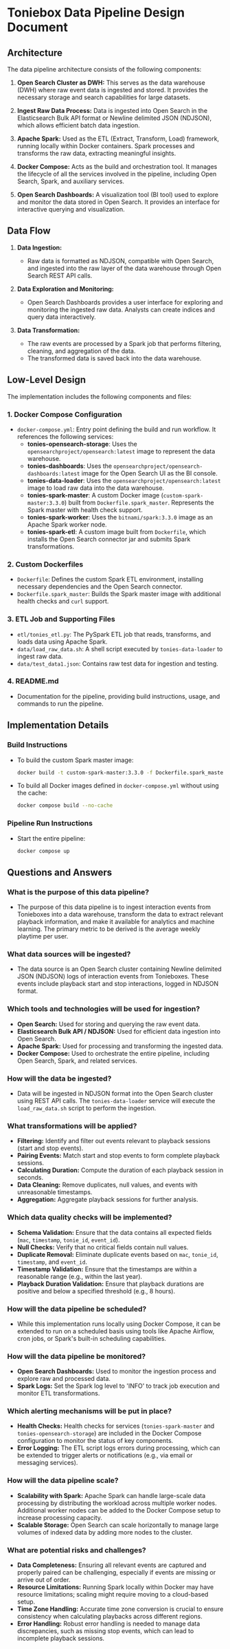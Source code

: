 # Toniebox Data Pipeline Design Document

## Architecture

The data pipeline architecture consists of the following components:

1. **Open Search Cluster as DWH:** This serves as the data warehouse (DWH) where raw event data is ingested and stored. 
   It provides the necessary storage and search capabilities for large datasets.

2. **Ingest Raw Data Process:** Data is ingested into Open Search in the Elasticsearch Bulk API format or 
   Newline delimited JSON (NDJSON), which allows efficient batch data ingestion.

3. **Apache Spark:** Used as the ETL (Extract, Transform, Load) framework, running locally within Docker containers. 
   Spark processes and transforms the raw data, extracting meaningful insights.

4. **Docker Compose:** Acts as the build and orchestration tool. It manages the lifecycle of all the services involved 
   in the pipeline, including Open Search, Spark, and auxiliary services.

5. **Open Search Dashboards:** A visualization tool (BI tool) used to explore and monitor the data stored in Open Search. 
   It provides an interface for interactive querying and visualization.

## Data Flow

1. **Data Ingestion:** 
   - Raw data is formatted as NDJSON, compatible with Open Search, and ingested into the raw layer of the data 
     warehouse through Open Search REST API calls.

2. **Data Exploration and Monitoring:** 
   - Open Search Dashboards provides a user interface for exploring and monitoring the ingested raw data. Analysts 
     can create indices and query data interactively.

3. **Data Transformation:**
   - The raw events are processed by a Spark job that performs filtering, cleaning, and aggregation of the data.
   - The transformed data is saved back into the data warehouse.

## Low-Level Design

The implementation includes the following components and files:

### 1. **Docker Compose Configuration**
   - `docker-compose.yml`: Entry point defining the build and run workflow. It references the following services:
     - **tonies-opensearch-storage**: Uses the `opensearchproject/opensearch:latest` image to represent the data 
       warehouse.
     - **tonies-dashboards**: Uses the `opensearchproject/opensearch-dashboards:latest` image for the Open Search UI 
       as the BI console.
     - **tonies-data-loader**: Uses the `opensearchproject/opensearch:latest` image to load raw data into the data 
       warehouse.
     - **tonies-spark-master**: A custom Docker image (`custom-spark-master:3.3.0`) built from 
       `Dockerfile.spark_master`. Represents the Spark master with health check support.
     - **tonies-spark-worker**: Uses the `bitnami/spark:3.3.0` image as an Apache Spark worker node.
     - **tonies-spark-etl**: A custom image built from `Dockerfile`, which installs the Open Search connector jar and 
       submits Spark transformations.

### 2. **Custom Dockerfiles**
   - `Dockerfile`: Defines the custom Spark ETL environment, installing necessary dependencies and the Open Search 
      connector.
   - `Dockerfile.spark_master`: Builds the Spark master image with additional health checks and `curl` support.

### 3. **ETL Job and Supporting Files**
   - `etl/tonies_etl.py`: The PySpark ETL job that reads, transforms, and loads data using Apache Spark.
   - `data/load_raw_data.sh`: A shell script executed by `tonies-data-loader` to ingest raw data.
   - `data/test_data1.json`: Contains raw test data for ingestion and testing.

### 4. **README.md**
   - Documentation for the pipeline, providing build instructions, usage, and commands to run the pipeline.

## Implementation Details

### **Build Instructions**
- To build the custom Spark master image:
  ```bash
  docker build -t custom-spark-master:3.3.0 -f Dockerfile.spark_master .
  ```
- To build all Docker images defined in `docker-compose.yml` without using the cache:
  ```bash
  docker compose build --no-cache
  ```

### **Pipeline Run Instructions**
- Start the entire pipeline:
  ```bash
  docker compose up
  ```

## Questions and Answers

### What is the purpose of this data pipeline?
- The purpose of this data pipeline is to ingest interaction events from Tonieboxes into a data warehouse, transform 
  the data to extract relevant playback information, and make it available for analytics and machine learning. The 
  primary metric to be derived is the average weekly playtime per user.

### What data sources will be ingested?
- The data source is an Open Search cluster containing Newline delimited JSON (NDJSON) logs of interaction events 
  from Tonieboxes. These events include playback start and stop interactions, logged in NDJSON format.

### Which tools and technologies will be used for ingestion?
- **Open Search:** Used for storing and querying the raw event data.
- **Elasticsearch Bulk API / NDJSON:** Used for efficient data ingestion into Open Search.
- **Apache Spark:** Used for processing and transforming the ingested data.
- **Docker Compose:** Used to orchestrate the entire pipeline, including Open Search, Spark, and related services.

### How will the data be ingested?
- Data will be ingested in NDJSON format into the Open Search cluster using REST API calls. The `tonies-data-loader` 
  service will execute the `load_raw_data.sh` script to perform the ingestion.

### What transformations will be applied?
- **Filtering:** Identify and filter out events relevant to playback sessions (start and stop events).
- **Pairing Events:** Match start and stop events to form complete playback sessions.
- **Calculating Duration:** Compute the duration of each playback session in seconds.
- **Data Cleaning:** Remove duplicates, null values, and events with unreasonable timestamps.
- **Aggregation:** Aggregate playback sessions for further analysis.

### Which data quality checks will be implemented?
- **Schema Validation:** Ensure that the data contains all expected fields (`mac`, `timestamp`, `tonie_id`, `event_id`).
- **Null Checks:** Verify that no critical fields contain null values.
- **Duplicate Removal:** Eliminate duplicate events based on `mac`, `tonie_id`, `timestamp`, and `event_id`.
- **Timestamp Validation:** Ensure that the timestamps are within a reasonable range (e.g., within the last year).
- **Playback Duration Validation:** Ensure that playback durations are positive and below a specified threshold 
  (e.g., 8 hours).

### How will the data pipeline be scheduled?
- While this implementation runs locally using Docker Compose, it can be extended to run on a scheduled basis using 
  tools like Apache Airflow, cron jobs, or Spark's built-in scheduling capabilities.

### How will the data pipeline be monitored?
- **Open Search Dashboards:** Used to monitor the ingestion process and explore raw and processed data.
- **Spark Logs:** Set the Spark log level to 'INFO' to track job execution and monitor ETL transformations.

### Which alerting mechanisms will be put in place?
- **Health Checks:** Health checks for services (`tonies-spark-master` and `tonies-opensearch-storage`) are included 
  in the Docker Compose configuration to monitor the status of key components.
- **Error Logging:** The ETL script logs errors during processing, which can be extended to trigger alerts or 
  notifications (e.g., via email or messaging services).

### How will the data pipeline scale?
- **Scalability with Spark:** Apache Spark can handle large-scale data processing by distributing the workload across 
  multiple worker nodes. Additional worker nodes can be added to the Docker Compose setup to increase processing 
  capacity.
- **Scalable Storage:** Open Search can scale horizontally to manage large volumes of indexed data by adding more 
  nodes to the cluster.

### What are potential risks and challenges?
- **Data Completeness:** Ensuring all relevant events are captured and properly paired can be challenging, especially 
  if events are missing or arrive out of order.
- **Resource Limitations:** Running Spark locally within Docker may have resource limitations; scaling might require 
  moving to a cloud-based setup.
- **Time Zone Handling:** Accurate time zone conversion is crucial to ensure consistency when calculating playbacks 
  across different regions.
- **Error Handling:** Robust error handling is needed to manage data discrepancies, such as missing stop events, 
  which can lead to incomplete playback sessions.

